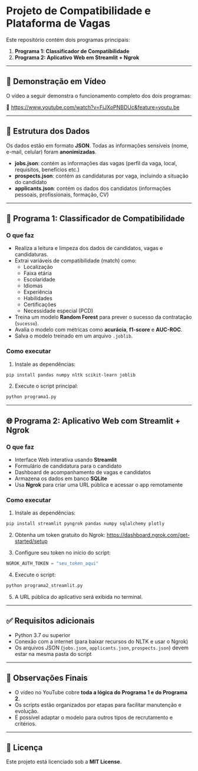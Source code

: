 # Projeto de Compatibilidade e Plataforma de Vagas

Este repositório contém dois programas principais:

1. **Programa 1: Classificador de Compatibilidade**
2. **Programa 2: Aplicativo Web em Streamlit + Ngrok**

---

## 🎥 Demonstração em Vídeo

O vídeo a seguir demonstra o funcionamento completo dos dois programas:

🔗 https://www.youtube.com/watch?v=FjJXoPNBDUc&feature=youtu.be

---

## 📂 Estrutura dos Dados

Os dados estão em formato **JSON**. Todas as informações sensíveis (nome, e-mail, celular) foram **anonimizadas**.

- **jobs.json**: contém as informações das vagas (perfil da vaga, local, requisitos, benefícios etc.)
- **prospects.json**: contém as candidaturas por vaga, incluindo a situação do candidato
- **applicants.json**: contém os dados dos candidatos (informações pessoais, profissionais, formação, CV)

---

## 🚀 Programa 1: Classificador de Compatibilidade

### O que faz

- Realiza a leitura e limpeza dos dados de candidatos, vagas e candidaturas.
- Extrai variáveis de compatibilidade (match) como:
  - Localização
  - Faixa etária
  - Escolaridade
  - Idiomas
  - Experiência
  - Habilidades
  - Certificações
  - Necessidade especial (PCD)
- Treina um modelo **Random Forest** para prever o sucesso da contratação (`sucesso`).
- Avalia o modelo com métricas como **acurácia**, **f1-score** e **AUC-ROC**.
- Salva o modelo treinado em um arquivo `.joblib`.

### Como executar

1. Instale as dependências:
```bash
pip install pandas numpy nltk scikit-learn joblib
```

2. Execute o script principal:
```bash
python programa1.py
```

---

## 🌐 Programa 2: Aplicativo Web com Streamlit + Ngrok

### O que faz

- Interface Web interativa usando **Streamlit**
- Formulário de candidatura para o candidato
- Dashboard de acompanhamento de vagas e candidatos
- Armazena os dados em banco **SQLite**
- Usa **Ngrok** para criar uma URL pública e acessar o app remotamente

### Como executar

1. Instale as dependências:
```bash
pip install streamlit pyngrok pandas numpy sqlalchemy plotly
```

2. Obtenha um token gratuito do Ngrok: https://dashboard.ngrok.com/get-started/setup

3. Configure seu token no início do script:
```python
NGROK_AUTH_TOKEN = "seu_token_aqui"
```

4. Execute o script:
```bash
python programa2_streamlit.py
```

5. A URL pública do aplicativo será exibida no terminal.

---

## ✅ Requisitos adicionais

- Python 3.7 ou superior
- Conexão com a internet (para baixar recursos do NLTK e usar o Ngrok)
- Os arquivos JSON (`jobs.json`, `applicants.json`, `prospects.json`) devem estar na mesma pasta do script

---

## 📌 Observações Finais

- O vídeo no YouTube cobre **toda a lógica do Programa 1 e do Programa 2**.
- Os scripts estão organizados por etapas para facilitar manutenção e evolução.
- É possível adaptar o modelo para outros tipos de recrutamento e critérios.

---

## 📜 Licença

Este projeto está licenciado sob a **MIT License**.
